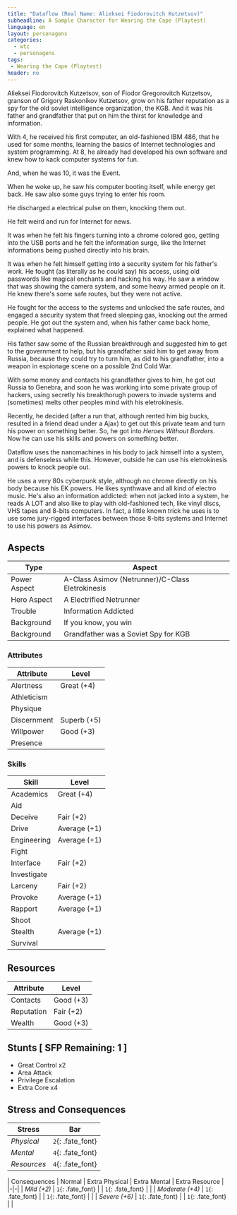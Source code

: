 ```yaml
---
title: "Dataflow (Real Name: Alieksei Fiodorovitch Kutzetsov)"
subheadline: A Sample Character for Wearing the Cape (Playtest)
language: en
layout: personagens
categories:
  - wtc
  - personagens
tags:
 - Wearing the Cape (Playtest)
header: no
---
```


Alieksei Fiodorovitch Kutzetsov, son of Fiodor Gregorovitch Kutzetsov, granson of Grigory Raskonikov Kutzetsov, grow on his father reputation as a spy for the old soviet intelligence organization, the KGB. And it was his father and grandfather that put on him the thirst for knowledge and information. 

With 4, he received his first computer, an old-fashioned IBM 486, that he used for some months, learning the basics of Internet technologies and system programming. At 8, he already had developed his own software and knew how to kack computer systems for fun.

And, when he was 10, it was the Event.

When he woke up, he saw his computer booting itself, while energy get back. He saw also some guys trying to enter his room.

He discharged a electrical pulse on them, knocking them out.

He felt weird and run for Internet for news.

It was when he felt his fingers turning into a chrome colored goo, getting into the USB ports and he felt the information surge, like the Internet informations being pushed directly into his brain.

It was when he felt himself getting into a security system for his father's work. He fought (as literally as he could say) his access, using old passwords like magical enchants and hacking his way. He saw a window that was showing the camera system, and some heavy armed people on it. He knew there's some safe routes, but they were not active.

He fought for the access to the systems and unlocked the safe routes, and engaged a security system that freed sleeping gas, knocking out the armed people. He got out the system and, when his father came back home, explained what happened.

His father saw some of the Russian breakthrough and suggested him to get to the government to help, but his grandfather said him to get away from Russia, because they could try to turn him, as did to his grandfather, into a weapon in espionage scene on a possible 2nd Cold War.

With some money and contacts his grandfather gives to him, he got out Russia to Genebra, and soon he was working into some private group of hackers, using secretly his breakthorugh powers to invade systems and (sometimes) melts other peoples mind with his eletrokinesis.

Recently, he decided (after a run that, although rented him big bucks, resulted in a friend dead under a Ajax) to get out this private team and turn his power on something better. So, he got into _Heroes Without Borders_. Now he can use his skills and powers on something better.

Dataflow uses the nanomachines in his body to jack himself into a system, and is defenseless while this. However, outside he can use his eletrokinesis powers to knock people out.

He uses a very 80s cyberpunk style, although no chrome directly on his body because his EK powers. He likes synthwave and all kind of electro music. He's also an information addicted: when not jacked into a system, he reads A LOT and also like to play with old-fashioned tech, like vinyl discs, VHS tapes and 8-bits computers. In fact, a little known trick he uses is to use some jury-rigged interfaces between those 8-bits systems and Internet to use his powers as Asimov.


## Aspects

| Type | Aspect |
|-|-|
| Power Aspect | A-Class Asimov (Netrunner)/C-Class Eletrokinesis |
| Hero Aspect | A Electrified Netrunner |
| Trouble  | Information Addicted |
| Background | If you know, you win |
| Background | Grandfather was a Soviet Spy for KGB |

### Attributes

| Attribute | Level |
|-|-|
| Alertness | Great (+4) |
| Athleticism | |
| Physique |  |
| Discernment | Superb (+5) |
| Willpower | Good (+3) |
| Presence | |

### Skills

| Skill | Level |
|-|-|
| Academics | Great (+4) | 
| Aid |  | 
| Deceive | Fair (+2) | 
| Drive |  Average (+1) | 
| Engineering | Average (+1) | 
| Fight |  | 
| Interface | Fair (+2) |
| Investigate |  | 
| Larceny | Fair (+2) | 
| Provoke | Average (+1) | 
| Rapport |Average (+1) |
| Shoot |  | 
| Stealth | Average (+1) | 
| Survival |   | 

## Resources

| Attribute | Level |
|-|-|
| Contacts |  Good (+3) |
| Reputation | Fair (+2) |
| Wealth | Good (+3) |

## Stunts [ SFP Remaining: 1 ]

+ Great Control x2
+ Area Attack
+ Privilege Escalation
+ Extra Core x4

## Stress and Consequences

| Stress | Bar |
|-|-|
| _Physical_ | `2`{: .fate_font} |
| _Mental_ | `4`{: .fate_font} |
| _Resources_ | `4`{: .fate_font} |

| Consequences | Normal | Extra Physical | Extra Mental | Extra Resource |
|-|-|
| _Mild (+2)_ |  `1`{: .fate_font} | | `1`{: .fate_font} | |
| _Moderate (+4)_ | `1`{: .fate_font} | | `1`{: .fate_font} | | 
| _Severe (+6)_ | `1`{: .fate_font} | | `1`{: .fate_font} | |
